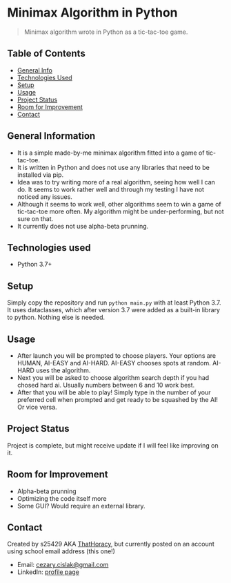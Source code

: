 # Minimax Algorithm in Python
> Minimax algorithm wrote in Python as a tic-tac-toe game.

## Table of Contents
* [General Info](#general-info)
* [Technologies Used](#technologies-used)
* [Setup](#setup)
* [Usage](#usage)
* [Project Status](#project-status)
* [Room for Improvement](#room-for-improvement)
* [Contact](#contact)

## General Information
- It is a simple made-by-me minimax algorithm fitted into a game of tic-tac-toe.
- It is written in Python and does not use any libraries that need to be installed via pip.
- Idea was to try writing more of a real algorithm, seeing how well I can do. It seems to work rather well and through my testing I have not noticed any issues.
- Although it seems to work well, other algorithms seem to win a game of tic-tac-toe more often. My algorithm might be under-performing, but not sure on that.
- It currently does not use alpha-beta prunning.

## Technologies used
- Python 3.7+

## Setup
Simply copy the repository and run `python main.py` with at least Python 3.7. It uses dataclasses, which after version 3.7 were added as a built-in library to python. 
Nothing else is needed.

## Usage
- After launch you will be prompted to choose players. Your options are HUMAN, AI-EASY and AI-HARD. AI-EASY chooses spots at random. AI-HARD uses the algorithm.
- Next you will be asked to choose algorithm search depth if you had chosed hard ai. Usually numbers between 6 and 10 work best.
- After that you will be able to play! Simply type in the number of your preferred cell when prompted and get ready to be squashed by the AI! Or vice versa.

## Project Status
Project is complete, but might receive update if I will feel like improving on it.

## Room for Improvement
- Alpha-beta prunning
- Optimizing the code itself more
- Some GUI? Would require an external library.

## Contact
Created by s25429 AKA [ThatHoracy](https://github.com/ThatHoracy), but currently posted on an account using school email address (this one!)
- Email: cezary.cislak@gmail.com
- LinkedIn: [profile page](https://www.linkedin.com/in/cezary-ci%C5%9Blak-913559237/)
